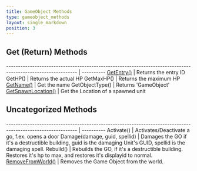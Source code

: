 ```yaml
---
title: GameObject Methods
type: gameobject_methods
layout: single_markdown
position: 3
---
```


## Get (Return) Methods

------------------------------------------------------------------------------------------------------------ | ---------- 
[GetEntry()](/Wiki/docs/standards_sctipts/methods_lua/GameObject_Methods/Lua_GetEntry)                       | Returns the entry ID
GetHP()                                                                                                      | Returns the actual HP
GetMaxHP()                                                                                                   | Returns the maximum HP
[GetName()](/Wiki/docs/standards_sctipts/methods_lua/GameObject_Methods/Lua_GetName)                         | Get the name
GetObjectType()                                                                                              | Returns 'GameObject'
[GetSpawnLocation()](/Wiki/docs/standards_sctipts/methods_lua/GameObject_Methods/Lua_GetSpawnLocation)       | Get the Location of a spawned unit

## Uncategorized Methods

------------------------------------------------------------------------------------------------------------ | ---------- 
Activate()                                                                                                   | Activates/Deactivate a go, f.ex. opens a door
Damage(damage, guid, spellid)                                                                                | Damages the GO if it's a destructible building, guid is the damaging Unit's GUID, spellid is the damaging spell.
Rebuild()                                                                                                    | Rebuilds the GO, if it's a destructible building. Restores it's hp to max, and restores it's displayid to normal.
[RemoveFromWorld()](/Wiki/docs/standards_sctipts/methods_lua/GameObject_Methods/Lua_RemoveFromWorld)         | Removes the Game Object from the world.
